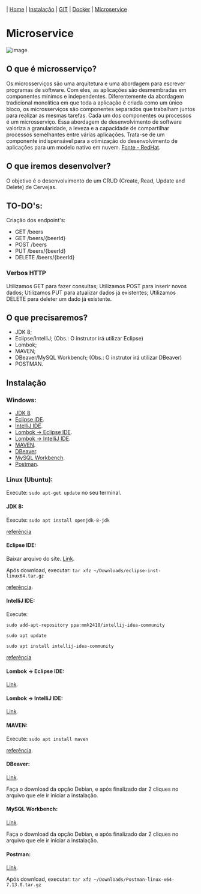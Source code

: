 | [Home](https://gabrielbabler.github.io/handson_microservice/) | [Instalação](https://gabrielbabler.github.io/handson_microservice/instalacao) | [GIT](https://gabrielbabler.github.io/handson_microservice/git) | [Docker](https://gabrielbabler.github.io/handson_microservice/docker) | [Microservice](https://gabrielbabler.github.io/handson_microservice/microservice)

# Microservice
![image](https://user-images.githubusercontent.com/20668748/79121059-ca2a5a00-7d6a-11ea-894b-4a5eaca061c8.png)


## O que é microsserviço?

Os microsserviços são uma arquitetura e uma abordagem para escrever programas de software. Com eles, as aplicações são desmembradas em componentes mínimos e independentes. 
Diferentemente da abordagem tradicional monolítica em que toda a aplicação é criada como um único bloco, os microsserviços são componentes separados que trabalham juntos para realizar as mesmas tarefas.
Cada um dos componentes ou processos é um microsserviço. 
Essa abordagem de desenvolvimento de software valoriza a granularidade, a leveza e a capacidade de compartilhar processos semelhantes entre várias aplicações. 
Trata-se de um componente indispensável para a otimização do desenvolvimento de aplicações para um modelo nativo em nuvem. [Fonte - RedHat](https://www.redhat.com/pt-br/topics/microservices).

## O que iremos desenvolver?

O objetivo é o desenvolvimento de um CRUD (Create, Read, Update and Delete) de Cervejas.

## TO-DO's:

Criação dos endpoint's:
 - GET /beers
 - GET /beers/{beerId}
 - POST /beers
 - PUT /beers/{beerId}
 - DELETE /beers/{beerId}
 
### Verbos HTTP
Utilizamos GET para fazer consultas;
Utilizamos POST para inserir novos dados;
Utilizamos PUT para atualizar dados já existentes;
Utilizamos DELETE para deleter um dado já existente.

## O que precisaremos?

- JDK 8;
- Eclipse/IntelliJ; (Obs.: O instrutor irá utilizar Eclipse)
- Lombok;
- MAVEN;
- DBeaver/MySQL Workbench; (Obs.: O instrutor irá utilizar DBeaver)
- POSTMAN.

## Instalação

### Windows:

- [JDK 8](https://www.oracle.com/java/technologies/javase-jdk8-downloads.html).
- [Eclipse IDE](https://www.eclipse.org/downloads/).
- [IntelliJ IDE](https://www.jetbrains.com/idea/download/#section=linux).
- [Lombok -> Eclipse IDE](https://projectlombok.org/setup/eclipse).
- [Lombok -> IntelliJ IDE](https://projectlombok.org/setup/intellij).
- [MAVEN](https://maven.apache.org/download.cgi).
- [DBeaver](https://dbeaver.io/download/).
- [MySQL Workbench](https://dev.mysql.com/downloads/workbench/).
- [Postman](https://www.postman.com/downloads/).

### Linux (Ubuntu):

Execute: `sudo apt-get update` no seu terminal.

#### JDK 8: 

Execute: `sudo apt install openjdk-8-jdk`

[referência](https://www.digitalocean.com/community/tutorials/how-to-install-java-with-apt-on-ubuntu-18-04)

#### Eclipse IDE: 

Baixar arquivo do site. [Link](https://www.eclipse.org/downloads/).

Após download, executar: `tar xfz ~/Downloads/eclipse-inst-linux64.tar.gz`

[referência](https://websiteforstudents.com/how-to-install-eclipse-oxygen-ide-on-ubuntu-167-04-17-10-18-04/).

#### IntelliJ IDE:

Execute: 

`sudo add-apt-repository ppa:mmk2410/intellij-idea-community`

`sudo apt update`

`sudo apt install intellij-idea-community`

[referência](https://itsfoss.com/install-intellij-ubuntu-linux/)

#### Lombok -> Eclipse IDE:

[Link](https://projectlombok.org/setup/eclipse).

#### Lombok -> IntelliJ IDE:

[Link](https://projectlombok.org/setup/intellij).

#### MAVEN:

Execute: `sudo apt install maven`

[referência](https://linuxize.com/post/how-to-install-apache-maven-on-ubuntu-18-04/).

#### DBeaver:

[Link](https://dbeaver.io/download/). 

Faça o download da opção Debian, e após finalizado dar 2 cliques no arquivo que ele ir iniciar a instalação.

#### MySQL Workbench:

[Link](https://dev.mysql.com/downloads/workbench/).

Faça o download da opção Debian, e após finalizado dar 2 cliques no arquivo que ele ir iniciar a instalação.

#### Postman:

[Link](https://www.postman.com/downloads/).

Após download, executar: `tar xfz ~/Downloads/Postman-linux-x64-7.13.0.tar.gz`
